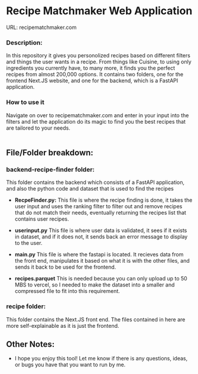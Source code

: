 # Recipe Matchmaker Web Application

URL: recipematchmaker.com

### Description:
In this repository it gives you personolized recipes based on different filters and things the user wants in a recipe. From things like Cuisine, to using only ingredients you currently have, to many more, it finds you the perfect recipes from almost 200,000 options. It contains two folders, one for the frontend Next.JS website, and one for the backend, which is a FastAPI application. 
<br/>
### How to use it
Navigate on over to recipematchmaker.com and enter in your input into the filters and let the application do its magic to find you the best recipes that are tailored to your needs.
<br/>
<br/>


## File/Folder breakdown:

### backend-recipe-finder folder:

This folder contains the backend which consists of a FastAPI application, and also the python code and dataset that is used to find the recipes

- **RecpeFinder.py:** This file is where the recipe finding is done, it takes the user input and uses the ranking filter to filter out and remove recipes that do not match their needs, eventually returning the recipes list that contains user recipes.

- **userinput.py** This file is where user data is validated, it sees if it exists in dataset, and if it does not, it sends back an error message to display to the user.

- **main.py** This file is where the fastapi is located. It recieves data from the front end, manipulates it based on what it is with the other files, and sends it back to be used for the frontend.

- **recipes.parquet** This is needed because you can only upload up to 50 MBS to vercel, so I needed to make the dataset into a smaller and compressed file to fit into this requirement.


### recipe folder:

This folder contains the Next.JS front end. The files contained in here are more self-explainable as it is just the frontend.


## Other Notes:

- I hope you enjoy this tool! Let me know if there is any questions, ideas, or bugs you have that you want to run by me.